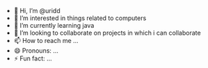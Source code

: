 - 👋 Hi, I’m @uridd
- 👀 I’m interested in things related to computers
- 🌱 I’m currently learning java
- 💞️ I’m looking to collaborate on projects in which i can collaborate 
- 📫 How to reach me ...
- 😄 Pronouns: ...
- ⚡ Fun fact: ...

<!---
uridd/uridd is a ✨ special ✨ repository because its `README.md` (this file) appears on your GitHub profile.
You can click the Preview link to take a look at your changes.
--->
